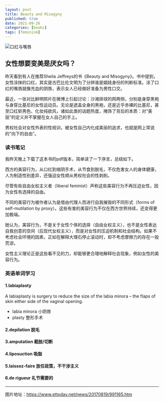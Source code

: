 ```yaml
---
layout: post
title: Beauty and Misogyny
published: true
date: 2021-09-26
categories: [books]
tags: [feminism]
---
```


![口红与嘴唇](https://cdn2.ettoday.net/images/2734/e2734255.jpg)
## 女性想要变美是厌女吗？

昨天看到有人在推荐Sheila Jeffreys的书《Beauty and Misogyny》。书中提到，女性涂抹的口红，其实是古巴比伦文明为了分辨谁是娼妓身份的判断标准。涂了口红的嘴唇就像充血的阴唇，表示女人已经做好准备为男性口交。

最近，一张对比鲜明照片在微博上引起讨论：沙滩排球的网两侧，分别是身穿黑袍与身穿比基尼的女性运动员。无论是遮盖全身的黑袍，还是近乎赤裸的比基尼，甚至口红斩男色、化妆纯欲风，诸如此类的话题热度，掩饰了背后的本质：对“美丽”的定义并不掌握在女人自己的手上。

男权社会对女性外表的性规训，被女性自己内化成美丽的追求，也就是网上常说的“向下的自由”。

### 读书笔记

我昨天晚上下载了这本书的pdf版本，简单读了一下序言，总结如下。

西方的美容行为，从口红到缩阴手术，从节食到脱毛，不仅危害女人的身体健康，人为制造性别差异，还强迫女性顺从男权社会的性剥削。

尽管有些自由女权主义者（liberal feminist）声称这些美容行为不再压迫女性，因为女性有选择的自由。

不同的美容行为被作者认为是借由代理人而进行自我摧毁的不同形式（forms of self-mutilation by proxy）。这些有害的美容行为不仅在西方世界持续，还变得更加极端。

她认为，美容行为，不是关于女性个体的选择（自由女权主义），也不是女性表达自我创意的空间（后现代女权主义），而是对女性的压迫机制和社会结构。如果不考虑社会环境的因素，正如在解释大理石停止滚动时，却不考虑摩擦力的存在一般荒谬。

女性主义理论正是这些看不见的力，却能够更合理地解释社会现象，例如女性的美容行为。

### 英语单词学习

#### 1.labiaplasty
A labiaplasty is surgery to reduce the size of the labia minora – the flaps of skin either side of the vaginal opening.

- labia minora 小阴唇
- plasty 整形手术

#### 2.depilation 脱毛

#### 3.amputation 截肢/切断

#### 4.liposuction 吸脂

#### 5.laissez-faire 放任政策，不干涉主义

#### 6.de rigueur 礼节需要的



___
图片地址：https://www.ettoday.net/news/20170819/991165.htm
